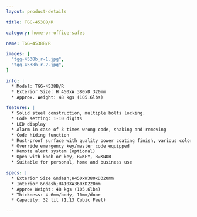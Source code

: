 ```yaml
---
layout: product-details

title: TGG-4538B/R

category: home-or-office-safes

name: TGG-4538B/R

images: [
  "tgg-4538b_r-1.jpg",
  "tgg-4538b_r-2.jpg",
]

info: |
  * Model: TGG-4538B/R
  * Exterior Size: H 450xW 380xD 320mm
  * Approx. Weight: 48 kgs (105.6lbs)

features: |
  * Solid steel construction, multiple bolts locking.
  * Code setting: 1-10 digits
  * LED display
  * Alarm in case of 3 times wrong code, shaking and removing
  * Code hiding function
  * Rust-proof surface with quality power coating finish, various colors available
  * Override emergency key/master code equipped
  * Remote alert system (optional)
  * Open with knob or key, B=KEY, R=KNOB
  * Suitable for personal, home and business use

specs: |
  * Exterior Size &ndash;H450xW380xD320mm
  * Interior &ndash;H410XW360XD220mm
  * Approx Weight: 48 kgs (105.6lbs)
  * Thickness: 4-6mm/body, 10mm/door
  * Capacity: 32 lit (1.13 Cubic Feet)

---
```



